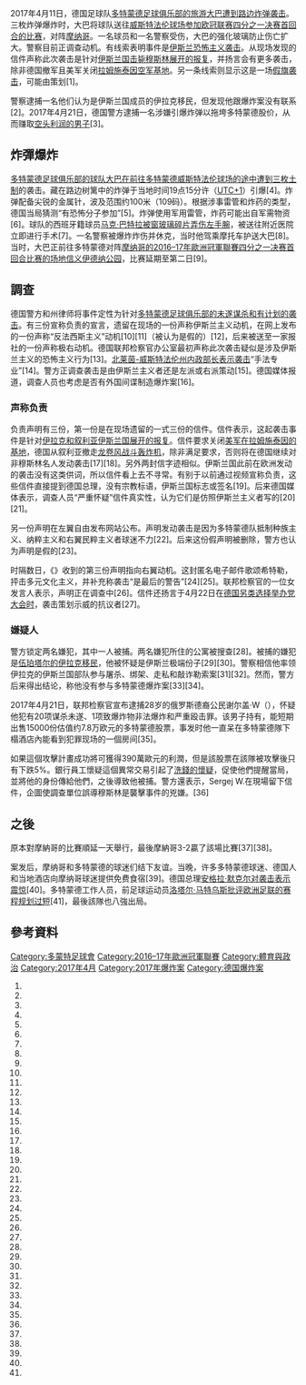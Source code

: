 2017年4月11日，德国足球队[多特蒙德足球俱乐部的旅游大巴遭到](https://zh.wikipedia.org/wiki/多特蒙德足球俱乐部 "wikilink")[路边炸弹袭击](https://zh.wikipedia.org/wiki/简易爆炸装置 "wikilink")。三枚炸弹爆炸时，大巴将球队送往[威斯特法伦球场参加](https://zh.wikipedia.org/wiki/威斯特法伦球场 "wikilink")[欧冠联赛](../Page/2016–17年歐洲冠軍聯賽.md "wikilink")[四分之一决赛首回合的比赛](../Page/2016–17年歐洲冠軍聯賽淘汰賽.md "wikilink")，对阵[摩纳哥](https://zh.wikipedia.org/wiki/摩纳哥体育协会足球俱乐部 "wikilink")。一名球员和一名警察受伤，大巴的强化玻璃防止伤亡扩大。警察目前正调查动机。有线索表明事件是[伊斯兰](../Page/伊斯兰主义.md "wikilink")[恐怖主义袭击](https://zh.wikipedia.org/wiki/伊斯兰恐怖主义 "wikilink")。从现场发现的信件声称此次袭击是针对[伊斯兰国击毙穆斯林展开的报复](../Page/伊斯兰国.md "wikilink")，并扬言会有更多袭击，除非德国撤军且美军关闭[拉姆施泰因空军基地](https://zh.wikipedia.org/wiki/拉姆施泰因空军基地 "wikilink")。另一条线索则显示这是一场[假旗袭击](../Page/假旗行动.md "wikilink")，可能由策划\[1\]。

警察逮捕一名他们认为是伊斯兰国成员的伊拉克移民，但发现他跟爆炸案没有联系\[2\]。2017年4月21日，德国警方逮捕一名涉嫌引爆炸弹以拖垮多特蒙德股价，从而赚取[空头利润的男子](../Page/空头.md "wikilink")\[3\]。

## 炸彈爆炸

[多特蒙德足球俱乐部的球队大巴在前往](https://zh.wikipedia.org/wiki/多特蒙德足球俱乐部 "wikilink")[多特蒙德](../Page/多特蒙德.md "wikilink")[威斯特法伦球场的途中遭到三枚土制](https://zh.wikipedia.org/wiki/威斯特法伦球场 "wikilink")的袭击。藏在路边树篱中的炸弹于当地时间19点15分许（[UTC+1](https://zh.wikipedia.org/wiki/UTC+1 "wikilink")）引爆\[4\]。炸弹配备尖锐的金属针，波及范围约100米（109码）。根据涉事雷管和炸药的类型，德国当局猜测“有恐怖分子参加”\[5\]。炸弹使用军用雷管，炸药可能出自军需物资\[6\]。球队的西班牙籍球员[马克·巴特拉被窗玻璃碎片弄伤左手腕](../Page/马克·巴特拉.md "wikilink")，被送往附近医院立即进行手术\[7\]。一名警察被爆炸炸伤并休克，当时他驾乘摩托车护送大巴\[8\]。当时，大巴正前往多特蒙德对阵[摩纳哥的](https://zh.wikipedia.org/wiki/摩纳哥体育协会足球俱乐部 "wikilink")[2016–17年歐洲冠軍聯賽四分之一决赛首回合比赛的场地](../Page/2016–17年歐洲冠軍聯賽.md "wikilink")[信义伊德纳公园](../Page/西格納伊度納公園.md "wikilink")，比赛延期至第二日\[9\]。

## 調查

德国警方和州律师将事件定性为针对[多特蒙德足球俱乐部的未遂谋杀和有计划的袭击](https://zh.wikipedia.org/wiki/多特蒙德足球俱乐部 "wikilink")。有三份宣称负责的宣言，遗留在现场的一份声称伊斯兰主义动机，在网上发布的一份声称“反法西斯主义”动机\[10\]\[11\]（被认为是假的）\[12\]，后来被送至一家报社的一份声称极右动机。德国联邦检察官办公室最初声称此次袭击疑似是涉及伊斯兰主义的恐怖主义行为\[13\]。[北莱茵-威斯特法伦州内政部长表示袭击](https://zh.wikipedia.org/wiki/北莱茵-威斯特法伦州 "wikilink")“手法专业”\[14\]。警方正调查袭击是由伊斯兰主义者还是左派或右派策动\[15\]。德国媒体报道，调查人员也考虑是否有外国间谍制造爆炸案\[16\]。

### 声称负责

负责声明有三份，第一份是在现场遗留的一式三份的信件。信件表示，这起袭击事件是针对[伊拉克和](../Page/伊拉克.md "wikilink")[叙利亚](../Page/叙利亚.md "wikilink")[伊斯兰国展开的报复](../Page/伊斯兰国.md "wikilink")。信件要求关闭[美军在拉姆施泰因的基地](https://zh.wikipedia.org/wiki/拉姆施泰因空军基地 "wikilink")，德国从叙利亚撤走[龙卷风战斗轰炸机](https://zh.wikipedia.org/wiki/龙卷风战斗轰炸机 "wikilink")，除非满足要求，否则将在德国继续对非穆斯林名人发动袭击\[17\]\[18\]。另外两封信字迹相似。伊斯兰国此前在欧洲发动的袭击没有这类供词，所以信件看上去不寻常。有别于以前通过视频宣称负责，这些信件直接提到德国总理，没有宗教标语，伊斯兰国标志或签名\[19\]。后来德国媒体表示，调查人员“严重怀疑”信件真实性，认为它们是仿照伊斯兰主义者写的\[20\]\[21\]。

另一份声明在左翼自由发布网站公布。声明发动袭击是因为多特蒙德队抵制种族主义、纳粹主义和右翼民粹主义者球迷不力\[22\]。后来这份假声明被删除，警方也认为声明是假的\[23\]。

时隔数日，《》收到的第三份声明指向右翼动机。这封匿名电子邮件歌颂希特勒，抨击多元文化主义，并补充称袭击“是最后的警告”\[24\]\[25\]。联邦检察官的一位女发言人表示，声明正在调查中\[26\]。信件还扬言于4月22日在[德国另类选择举办党大会时](https://zh.wikipedia.org/wiki/德国另类选择 "wikilink")，袭击策划示威的抗议者\[27\]。

### 嫌疑人

警方锁定两名嫌犯，其中一人被捕。两名嫌犯所住的公寓被搜查\[28\]。被捕的嫌犯是[伍珀塔尔的伊拉克移民](../Page/伍珀塔尔.md "wikilink")，他被怀疑是伊斯兰极端份子\[29\]\[30\]。警察相信他率领伊拉克的伊斯兰国部队参与屠杀、绑架、走私和敲诈勒索案\[31\]\[32\]。然而，警方后来得出结论，称他没有参与多特蒙德爆炸案\[33\]\[34\]。

2017年4月21日，联邦检察官宣布逮捕28岁的俄罗斯德裔公民谢尔盖·W（），怀疑他犯有20项谋杀未遂、1项致爆炸物非法爆炸和严重殴击罪。该男子持有，能短期出售15000份估值约7.8万欧元的多特蒙德股票，事发时他一直呆在多特蒙德隊下榻酒店內能看到犯罪现场的一個房间\[35\]。

如果這個攻擊計畫成功將可獲得390萬歐元的利潤，但是該股票在該隊被攻擊後只有下跌5%。銀行員工懷疑這個異常交易引起了[洗錢的懷疑](../Page/洗錢.md "wikilink")，促使他們提醒當局，並將他的身份傳給他們，之後導致他被捕。警方還表示，Sergej
W.在現場留下信件，企圖使調查單位誤導穆斯林是襲擊事件的兇嫌。\[36\]

## 之後

原本對摩納哥的比賽順延一天舉行，最後摩納哥3-2贏了該場比賽\[37\]\[38\]。

案发后，摩纳哥和多特蒙德的球迷们结下友谊。当晚，许多多特蒙德球迷、德国人和当地酒店向摩纳哥球迷提供免费食宿\[39\]。德国总理[安格拉·默克尔对袭击表示震惊](https://zh.wikipedia.org/wiki/安格拉·默克尔 "wikilink")\[40\]。多特蒙德工作人员，前足球运动员[洛塔尔·马特乌斯批评](../Page/洛塔尔·马特乌斯.md "wikilink")[欧洲足联的赛程规划过短](https://zh.wikipedia.org/wiki/欧洲足联 "wikilink")\[41\]，最後該隊也八強出局。

## 參考資料

[Category:多蒙特足球會](https://zh.wikipedia.org/wiki/Category:多蒙特足球會 "wikilink")
[Category:2016–17年歐洲冠軍聯賽](https://zh.wikipedia.org/wiki/Category:2016–17年歐洲冠軍聯賽 "wikilink")
[Category:體育與政治](https://zh.wikipedia.org/wiki/Category:體育與政治 "wikilink")
[Category:2017年4月](https://zh.wikipedia.org/wiki/Category:2017年4月 "wikilink")
[Category:2017年爆炸案](https://zh.wikipedia.org/wiki/Category:2017年爆炸案 "wikilink")
[Category:德国爆炸案](https://zh.wikipedia.org/wiki/Category:德国爆炸案 "wikilink")

1.

2.
3.

4.
5.

6.

7.

8.

9.

10.
11.

12.
13.

14.

15.

16.

17.
18.

19.

20.

21.

22.
23.

24.
25.

26.
27.

28.
29.

30.

31.

32.

33.

34.

35.
36.
37.
38.

39.

40.

41.
